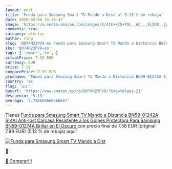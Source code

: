 ```yaml
---
layout: post
title: 'Funda para Smasung Smart TV Mando a Dist al 5.13 % de rebaja'
date: 2020-02-06 15:39:47
image: 'https://m.media-amazon.com/images/I/41C+k2S+TSL._AC_._SL200_.jpg'
comments: true
category: ofertas
author: ring
slug: 'B074N23PV9-es Funda para Smasung Smart TV Mando a Distancia BN59-01242A...'
sku: 'B074N23PV9-es'
tags: [ 'smart','tv', ]
actualPrice: 7.58 EUR
currency: EUR
price: 7.58
comparePrice: 7.99 EUR
prodname: 'Funda para Smasung Smart TV Mando a Distancia BN59-01242A SIKAI Anti-lost Carcasa Resistente a los Golpes Protectora Para Samsung BN59-01274A  Brillar en El Oscuro '
country: 'es'
flag: '🇪🇸'
buyurl: 'https://www.amazon.es/dp/B074N23PV9/?tag=tolees-21'
descuento: '5.13'
average: '7.716666666666667'
---
```


Tienes [Funda para Smasung Smart TV Mando a Distancia BN59-01242A SIKAI Anti-lost Carcasa Resistente a los Golpes Protectora Para Samsung BN59-01274A  Brillar en El Oscuro ](https://www.amazon.es/dp/B074N23PV9/?tag=tolees-21) con precio final de  7.58 EUR (original: 7.99 EUR) (5.13 %  de rebaja) aqui!

[![Funda para Smasung Smart TV Mando a Dist](https://m.media-amazon.com/images/I/41C+k2S+TSL._AC_._SL200_.jpg)](https://www.amazon.es/dp/B074N23PV9/?tag=tolees-21)

🔎:


[🛒 Comprar!!!](https://www.amazon.es/dp/B074N23PV9/?tag=tolees-21)
